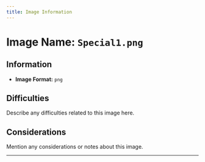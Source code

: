 ```yaml
---
title: Image Information
---
```


# Image Name: `Special1.png`

## Information

- **Image Format:** `png`

## Difficulties

Describe any difficulties related to this image here.

## Considerations

Mention any considerations or notes about this image.

---
